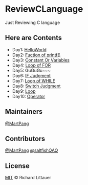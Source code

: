 # ReviewCLanguage

Just Reviewing C language

## Here are Contents

- Day1: [HelloWorld](Day1/HelloWorld.c)
- Day2: [Fuction of printf()](Day2/R_printf.c)
- Day3: [Constant Or Variables](Day3/R_ConstantOrVariables.c)
- Day4: [Loop of FOR](Day4/R_For.c)
- Day5: GuGuGu~~~
- Day6: [IF Judgment](Day6/R_IF.c)
- Day7: [Loop of WHILE](Day7/R_WHILE.c)
- Day8: [Switch Judgment](Day8/R_SWITCH.c)
- Day9: [Loop](Day9/R_Loop.c)
- Day10: [Operator](Day10/R_Operator.c)

## Maintainers

[@MartPang](https://github.com/MartPang)

## Contributors

[@MartPang](https://github.com/MartPang)
[@saltfishQAQ](https://github.com/saltfishQAQ)

## License

[MIT]( LICENSE) © Richard Littauer